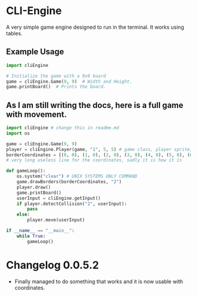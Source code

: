 # CLI-Engine

A very simple game engine designed to run in the terminal. It works using tables.

## Example Usage

```python
import cliEngine

# Initialize the game with a 9x9 board
game = cliEngine.Game(9, 9)  # Width and Height.
game.printBoard()  # Prints the board.
```

## As I am still writing the docs, here is a full game with movement.
```python
import cliEngine # change this in readme.md
import os

game = cliEngine.Game(9, 9)
player = cliEngine.Player(game, "1", 5, 5) # game class, player sprite, and pos x and y
borderCoordinates = [(0, 0), (1, 0), (2, 0), (3, 0), (4, 0), (5, 0), (6, 0), (7, 0), (8, 0), (0, 1), (8, 1), (0, 2), (8, 2), (0, 3), (8, 3), (0, 4), (8, 4), (0, 5), (8, 5), (0, 6), (8, 6), (0, 7), (8, 7), (0, 8), (1, 8), (2, 8), (3, 8), (4, 8), (5, 8), (6, 8), (7, 8), (8, 8)]
# very long useless line for the coordinates, sadly it is how it is

def gameLoop():
    os.system("clear") # UNIX SYSTEMS ONLY COMMAND
    game.drawBorders(borderCoordinates, "2")
    player.draw()
    game.printBoard()
    userInput = cliEngine.getInput()
    if player.detectCollision("2", userInput):
        pass
    else:
        player.move(userInput)

if __name__ == "__main__":
    while True:
        gameLoop()
```

# Changelog 0.0.5.2
- Finally managed to do something that works and it is now usable with coordinates.
